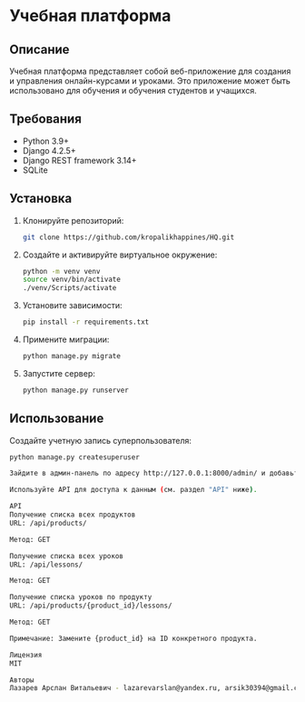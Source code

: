 # Учебная платформа

## Описание

Учебная платформа представляет собой веб-приложение для создания и управления онлайн-курсами и уроками. Это приложение может быть использовано для обучения и обучения студентов и учащихся.

## Требования

- Python 3.9+
- Django 4.2.5+
- Django REST framework 3.14+
- SQLite

## Установка

1. Клонируйте репозиторий:

   ```bash
   git clone https://github.com/kropalikhappines/HQ.git
2. Создайте и активируйте виртуальное окружение:
   ```bash
   python -m venv venv
   source venv/bin/activate
   ./venv/Scripts/activate

3. Установите зависимости:
   ```bash
   pip install -r requirements.txt

4. Примените миграции:
   ```bash
   python manage.py migrate

5. Запустите сервер:
   ```bash
   python manage.py runserver

## Использование

Создайте учетную запись суперпользователя:
   ```bash
   python manage.py createsuperuser

Зайдите в админ-панель по адресу http://127.0.0.1:8000/admin/ и добавьте продукты и уроки.

Используйте API для доступа к данным (см. раздел "API" ниже).

API
Получение списка всех продуктов
URL: /api/products/

Метод: GET

Получение списка всех уроков
URL: /api/lessons/

Метод: GET

Получение списка уроков по продукту
URL: /api/products/{product_id}/lessons/

Метод: GET

Примечание: Замените {product_id} на ID конкретного продукта.

Лицензия
MIT

Авторы
Лазарев Арслан Витальевич - lazarevarslan@yandex.ru, arsik30394@gmail.com
